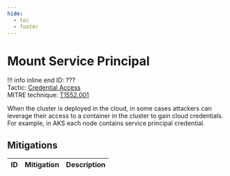 ```yaml
---
hide:
  - toc
  - footer
---
```


# Mount Service Principal

!!! info inline end
    ID: ???<br>
    Tactic: [Credential Access](../tactics/CredentialAccess/index.md) <br>
    MITRE technique: [T1552.001](https://attack.mitre.org/techniques/T1552/001/)

When the cluster is deployed in the cloud, in some cases attackers can leverage their access to a container in the cluster to gain cloud credentials. For example, in AKS each node contains service principal credential.

## Mitigations

|ID|Mitigation|Description|
|--|----------|-----------|
